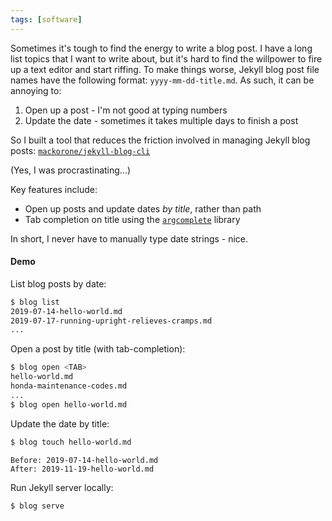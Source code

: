 ```yaml
---
tags: [software]
---
```


Sometimes it's tough to find the energy to write a blog post. I have a long list
topics that I want to write about, but it's hard to find the willpower to fire
up a text editor and start riffing. To make things worse, Jekyll blog post file
names have the following format: `yyyy-mm-dd-title.md`. As such, it can be
annoying to:

1. Open up a post - I'm not good at typing numbers
2. Update the date - sometimes it takes multiple days to finish a post

So I built a tool that reduces the friction involved in managing Jekyll blog
posts: [`mackorone/jekyll-blog-cli`](https://github.com/mackorone/jekyll-blog-cli)

(Yes, I was procrastinating...)

Key features include:
- Open up posts and update dates *by title*, rather than path
- Tab completion on title using the
  [`argcomplete`](https://pypi.org/project/argcomplete/) library

In short, I never have to manually type date strings - nice.

#### Demo

List blog posts by date:
```bash
$ blog list
2019-07-14-hello-world.md
2019-07-17-running-upright-relieves-cramps.md
...
```

Open a post by title (with tab-completion):
```bash
$ blog open <TAB>
hello-world.md
honda-maintenance-codes.md
...
$ blog open hello-world.md
```

Update the date by title:
```bash
$ blog touch hello-world.md
```
```
Before: 2019-07-14-hello-world.md
After: 2019-11-19-hello-world.md
```

Run Jekyll server locally:
```bash
$ blog serve
```
